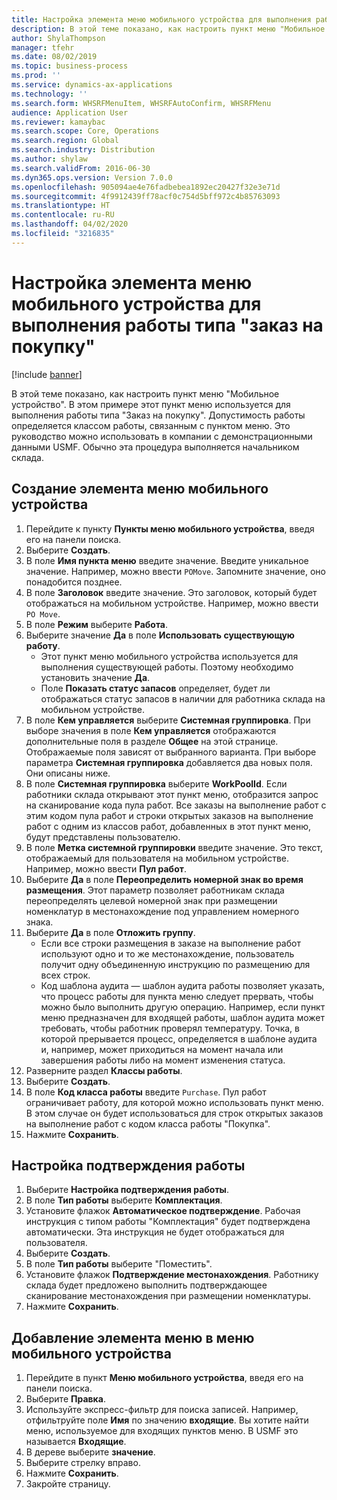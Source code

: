 ```yaml
---
title: Настройка элемента меню мобильного устройства для выполнения работы типа "заказ на покупку"
description: В этой теме показано, как настроить пункт меню "Мобильное устройство".
author: ShylaThompson
manager: tfehr
ms.date: 08/02/2019
ms.topic: business-process
ms.prod: ''
ms.service: dynamics-ax-applications
ms.technology: ''
ms.search.form: WHSRFMenuItem, WHSRFAutoConfirm, WHSRFMenu
audience: Application User
ms.reviewer: kamaybac
ms.search.scope: Core, Operations
ms.search.region: Global
ms.search.industry: Distribution
ms.author: shylaw
ms.search.validFrom: 2016-06-30
ms.dyn365.ops.version: Version 7.0.0
ms.openlocfilehash: 905094ae4e76fadbebea1892ec20427f32e3e71d
ms.sourcegitcommit: 4f9912439ff78acf0c754d5bff972c4b85763093
ms.translationtype: HT
ms.contentlocale: ru-RU
ms.lasthandoff: 04/02/2020
ms.locfileid: "3216835"
---
```

# <a name="set-up-a-mobile-device-menu-item-for-completing-work-of-type-purchase-order"></a>Настройка элемента меню мобильного устройства для выполнения работы типа "заказ на покупку"

[!include [banner](../../includes/banner.md)]

В этой теме показано, как настроить пункт меню "Мобильное устройство". В этом примере этот пункт меню используется для выполнения работы типа "Заказ на покупку". Допустимость работы определяется классом работы, связанным с пунктом меню. Это руководство можно использовать в компании с демонстрационными данными USMF. Обычно эта процедура выполняется начальником склада.


## <a name="create-a-mobile-device-menu-item"></a>Создание элемента меню мобильного устройства
1. Перейдите к пункту **Пункты меню мобильного устройства**, введя его на панели поиска.
2. Выберите **Создать**.
3. В поле **Имя пункта меню** введите значение. Введите уникальное значение. Например, можно ввести `POMove`. Запомните значение, оно понадобится позднее.  
4. В поле **Заголовок** введите значение. Это заголовок, который будет отображаться на мобильном устройстве. Например, можно ввести `PO Move`.  
5. В поле **Режим** выберите **Работа**.
6. Выберите значение **Да** в поле **Использовать существующую работу**.
    - Этот пункт меню мобильного устройства используется для выполнения существующей работы. Поэтому необходимо установить значение **Да**.  
    - Поле **Показать статус запасов** определяет, будет ли отображаться статус запасов в наличии для работника склада на мобильном устройстве.  
7. В поле **Кем управляется** выберите **Системная группировка**. При выборе значения в поле **Кем управляется** отображаются дополнительные поля в разделе **Общее** на этой странице. Отображаемые поля зависят от выбранного варианта. При выборе параметра **Системная группировка** добавляется два новых поля. Они описаны ниже.  
8. В поле **Системная группировка** выберите **WorkPoolId**. Если работники склада открывают этот пункт меню, отобразится запрос на сканирование кода пула работ. Все заказы на выполнение работ с этим кодом пула работ и строки открытых заказов на выполнение работ с одним из классов работ, добавленных в этот пункт меню, будут представлены пользователю.  
9. В поле **Метка системной группировки** введите значение. Это текст, отображаемый для пользователя на мобильном устройстве. Например, можно ввести **Пул работ**.  
10. Выберите **Да** в поле **Переопределить номерной знак во время размещения**. Этот параметр позволяет работникам склада переопределять целевой номерной знак при размещении номенклатур в местонахождение под управлением номерного знака.  
11. Выберите **Да** в поле **Отложить группу**.
    - Если все строки размещения в заказе на выполнение работ используют одно и то же местонахождение, пользователь получит одну объединенную инструкцию по размещению для всех строк. 
    - Код шаблона аудита — шаблон аудита работы позволяет указать, что процесс работы для пункта меню следует прервать, чтобы можно было выполнить другую операцию. Например, если пункт меню предназначен для входящей работы, шаблон аудита может требовать, чтобы работник проверял температуру. Точка, в которой прерывается процесс, определяется в шаблоне аудита и, например, может приходиться на момент начала или завершения работы либо на момент изменения статуса.  
12. Разверните раздел **Классы работы**.
13. Выберите **Создать**.
14. В поле **Код класса работы** введите `Purchase`. Пул работ ограничивает работу, для которой можно использовать пункт меню. В этом случае он будет использоваться для строк открытых заказов на выполнение работ с кодом класса работы "Покупка".  
15. Нажмите **Сохранить**.

## <a name="set-up-work-confirmation"></a>Настройка подтверждения работы
1. Выберите **Настройка подтверждения работы**.
2. В поле **Тип работы** выберите **Комплектация**.
3. Установите флажок **Автоматическое подтверждение**. Рабочая инструкция с типом работы "Комплектация" будет подтверждена автоматически. Эта инструкция не будет отображаться для пользователя.  
4. Выберите **Создать**.
5. В поле **Тип работы** выберите "Поместить".
6. Установите флажок **Подтверждение местонахождения**. Работнику склада будет предложено выполнить подтверждающее сканирование местонахождения при размещении номенклатуры.  
7. Нажмите **Сохранить**.

## <a name="add-the-menu-item-to-a-mobile-device-menu"></a>Добавление элемента меню в меню мобильного устройства
1. Перейдите в пункт **Меню мобильного устройства**, введя его на панели поиска.
2. Выберите **Правка**.
3. Используйте экспресс-фильтр для поиска записей. Например, отфильтруйте поле **Имя** по значению **входящие**. Вы хотите найти меню, используемое для входящих пунктов меню. В USMF это называется **Входящие**.  
4. В дереве выберите **значение**.
5. Выберите стрелку вправо.
6. Нажмите **Сохранить**.
7. Закройте страницу.
